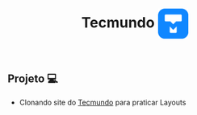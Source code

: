<h1 align="center"> Tecmundo <img src="https://github.com/ItamarJoire/clone-tecmundo/blob/main/public/imagens/icon-aba.png" align="center" width="60" height="60"></h1>


&nbsp;

## Projeto :computer: 
* Clonando site do [Tecmundo](https://www.tecmundo.com.br/) para praticar Layouts



&nbsp;
    
  
  
  
  

  
  
    

 
